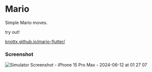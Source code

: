 # Mario

Simple Mario moves.

try out!

[knottx.github.io/mario-flutter/](knottx.github.io/mario-flutter/)


### Screenshot
![Simulator Screenshot - iPhone 15 Pro Max - 2024-06-12 at 01 27 07](https://github.com/knottx/mario-flutter/assets/7570105/f2e01116-0e37-44b8-b84b-a0b72ddb84a1)
